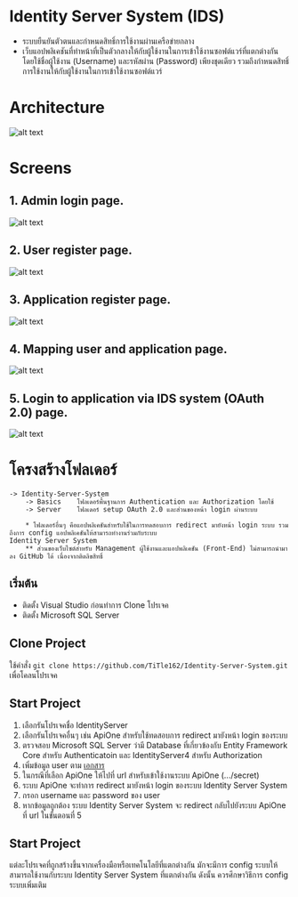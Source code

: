 # Identity Server System (IDS)
- ระบบยืนยันตัวตนและกำหนดสิทธิ์การใช้งานผ่านเครือข่ายกลาง
- เว็บแอปพลิเคชันที่ทําหน้าที่เป็นตัวกลางให้กับผู้ใช้งานในการเข้าใช้งานซอฟต์แวร์ที่แตกต่างกัน โดยใช้ชื่อผู้ใช้งาน (Username) และรหัสผ่าน (Password) เพียงชุดเดียว รวมถึงกําหนดสิทธิ์การใช้งานให้กับผู้ใช้งานในการเข้าใช้งานซอฟต์แวร์
  
# Architecture
![alt text](https://github.com/TiTle162/Identity-Server-System/blob/main/IDS-Architecture.PNG?raw=true)

# Screens
## 1. Admin login page.
![alt text](https://github.com/TiTle162/Identity-Server-System/blob/main/IDS-Screens/Admin%20Login%20Page.PNG?raw=true)
## 2. User register page.
![alt text](https://github.com/TiTle162/Identity-Server-System/blob/main/IDS-Screens/User%20Register%20Page.PNG?raw=true)
## 3. Application register page.
![alt text](https://github.com/TiTle162/Identity-Server-System/blob/main/IDS-Screens/Client%20Login%20Page.PNG?raw=true)
## 4. Mapping user and application page.
![alt text](https://github.com/TiTle162/Identity-Server-System/blob/main/IDS-Screens/Mapping%20User%20And%20Client%20Page.PNG?raw=true)
## 5. Login to application via IDS system (OAuth 2.0) page.
![alt text](https://github.com/TiTle162/Identity-Server-System/blob/main/IDS-Screens/OAuth%20Login%20Page.png?raw=true)

# โครงสร้างโฟลเดอร์
```
-> Identity-Server-System
    -> Basics    โฟลเดอร์พื้นฐานการ Authentication และ Authorization โดยใช้             
    -> Server    โฟลเดอร์ setup OAuth 2.0 และส่วนของหน้า login ผ่านระบบ
    
    * โฟลเดอร์อื่นๆ คือแอปพลิเคชันสําหรับใช้ในการทดสอบการ redirect มายังหน้า login ระบบ รวมถึงการ config แอปพลิเคชันให้สามารถทํางานร่วมกับระบบ 
Identity Server System
    ** ส่วนของเว็บไซต์สําหรับ Management ผู้ใช้งานและแอปพลิเคชัน (Front-End) ไม่สามารถนํามาลง GitHub ได้ เนื่องจากติดลิขสิทธิ์ 
```
## เริ่มต้น
- ติดตั้ง Visual Studio ก่อนทําการ Clone โปรเจค
- ติดตั้ง Microsoft SQL Server

## Clone Project
ใช้คําสั่ง `git clone https://github.com/TiTle162/Identity-Server-System.git` เพื่อโคลนโปรเจค 

## Start Project
1. เลือกรันโปรเจคชื่อ IdentityServer 
2. เลือกรันโปรเจคอื่นๆ เช่น ApiOne สําหรับใช้ทดสอบการ redirect มายังหน้า login ของระบบ
3. ตรวจสอบ Microsoft SQL Server ว่ามี Database ที่เกี่ยวข้องกับ Entity Framework Core สําหรับ Authenticatoin และ IdentityServer4 สําหรับ Authorization
4. เพิ่มข้อมูล user ตาม [เอกสาร](https://identityserver4.readthedocs.io/en/latest/quickstarts/5_entityframework.html)
5. ในกรณีที่เลือก ApiOne ให้ไปที่ url สําหรับเข้าใช้งานระบบ ApiOne (.../secret)
6. ระบบ ApiOne จะทําการ redirect มายังหน้า login ของระบบ Identity Server System
7. กรอก username และ password ของ user
8. หากข้อมูลถูกต้อง ระบบ Identity Server System จะ redirect กลับไปยังระบบ ApiOne ที่ url ในขั้นตอนที่ 5

## Start Project
แต่ละโปรเจคที่ถูกสร้างขึ้นจากเครื่องมือหรือเทคโนโลยีที่แตกต่างกัน มักจะมีการ config ระบบให้สามารถใช้งานกับระบบ Identity Server System ที่แตกต่างกัน ดังนั้น ควรศึกษาวิธีการ config ระบบเพิ่มเติม

